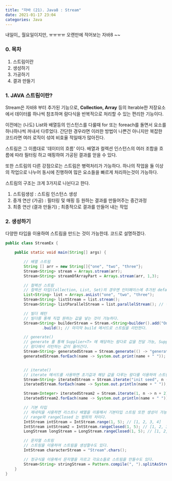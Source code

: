 ```yaml
---
title: "자바 (21). Java8 : Stream" 
date: 2021-01-17 23:04
categories: Java
---
```


내일이,, 월요일이지만, ㅠㅠㅠㅠ 오랜만에 적어보는 자바8 ~~


### 0. 목차
1. 스트림이란
2. 생성하기
3. 가공하기
4. 결과 만들기

### 1. JAVA 스트림이란?

Stream은 자바8 부터 추가된 기능으로, __Collection, Array__ 등의 Iterable한 저장요소에서 데이터를 하나씩 참조하며 람다식을 반복적으로 처리할 수 있는 편리한 기능이다.

이전에는 (나도) List와 배열등의 인스턴스를 다룰때 for 또는 foreach를 돌면서 요소를 하나하나씩 꺼내서 다루었다. 간단한 경우라면 이러한 방법이 나쁜건 아니지만 복잡한 코드라면 여러 로직이 섞여 비효율 적일때가 많아진다.

스트림은 그 이름대로 '데이터의 흐름' 이다. 배열과 컬렉션 인스턴스의 여러 조합을 흐름에 따라 필터링 하고 매핑하여 가공된 결과를 얻을 수 있다. 


또한 스트림의 다른 강점으로는 스트림은 병력처리가 가능하다. 하나의 작업을 둘 이상의 작업으로 나누어 동시에 진행하여 많은 요소들을 빠르게 처리하는것이 가능하다.

스트림의 구조는 크게 3가지로 나뉜다고 한다.

1. 스트림생성 : 스트림 인스턴스 생성
2. 중개 연산 (가공) : 필터링 및 매핑 등 원하는 결과를 만들어주는 중간과정
3. 최종 연산 (결과 만들기) ; 최종적으로 결과를 만들어 내는 작업

### 2. 생성하기

다양한 타입을 이용하여 스트림을 만드는 것이 가능한데. 코드로 설명하겠다.
```java
public class StreamEx {

    public static void main(String[] args) {

        // 배열 스트림
        String [] arr = new String[]{"one", "two", "three"};
        Stream<String> stream = Arrays.stream(arr);
        Stream<String> streamOfArrayPart = Arrays.stream(arr, 1,3);

        // 컬렉션 스트림
        // 컬렉션 타입(Collection, List, Set)의 경우엔 인터페이스에 추가된 default 메서드 stream을 통해 스트림 생서이 가능하다.
        List<String> list = Arrays.asList("one", "two", "three");
        Stream<String> listStream = list.stream();
        Stream<String> listParallelStream = list.parallelStream(); // 병렬 스트림

        // 빌더 패턴
        // 빌더릉 통해 직접 원하는 값을 넣는 것이 가능하다.
        Stream<String> builderStream = Stream.<String>builder().add("One").add("two").add("three")
                .build(); // 마지막 build 메서드로 스트림을 리턴한다.

        // generate()
        // generate 를 통해 Supplier<T> 에 해당하는 람다로 값을 전달 가능, Supplier<T>는 인자가 없고 리턴값만 있는 함수형인터페이스이다.
        // 람다에서 리턴하는 값이 들어간다.
        Stream<String> generatedStream = Stream.generate(() -> "generate").limit(5);
        generatedStream.forEach(name -> System.out.print(name + " ")); // 결과 : generate generate generate generate generate


        // iterate()
        // iterate 메서드를 사용하면 초기값과 해당 값을 다루는 람다를 이용하여 스트림에 들어갈 요소를 만든다.
        Stream<String> iteratedStream = Stream.iterate("init seed", n -> n + " plus").limit(5);
        iteratedStream.forEach(name -> System.out.println(name + " "));

        Stream<Integer> iteratedStream2 = Stream.iterate(1, n -> n + 2).limit(5);
        iteratedStream2.forEach(name -> System.out.println(name + " "));

        // 기본 타입
        // 제네릭을 사용하면 리스트나 배열을 이용해서 기본타입 스트림 또한 생성이 가능하다. 하지만 제네릭을 사용하지 않고 직접 해당 타입의 스트림을 다룰 수도 있다.
        // range와 rangeClosed 는 범위의 차이다.
        IntStream intStream = IntStream.range(1, 5); // [1, 2, 3, 4]
        IntStream intStream2 = IntStream.rangeClosed(1, 5); // [1, 2, 3, 4, 5]
        LongStream longStream = LongStream.rangeClosed(1, 5); // [1, 2, 3, 4, 5]

        // 문자열 스트링
        // 스트링을 이용하여 스트림을 생성할수도 있다.
        IntStream characterStream = "Stream".chars();

        // 정규식을 이용해서 문자열을 자르고 각요소들로 스트림을 만들수도 있다.
        Stream<String> stringStream = Pattern.compile(", ").splitAsStream("One, Two, Three");
    }
}
```
